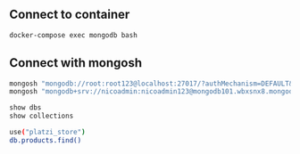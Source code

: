 ## Connect to container

```sh
docker-compose exec mongodb bash
```

## Connect with mongosh

```sh
mongosh "mongodb://root:root123@localhost:27017/?authMechanism=DEFAULT&tls=false"
mongosh "mongodb+srv://nicoadmin:nicoadmin123@mongodb101.wbxsnx8.mongodb.net/test"
```

```sh
show dbs
show collections
```

```sh
use("platzi_store")
db.products.find()
```